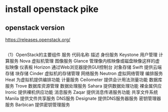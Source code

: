 # install openstack pike 

## openstack version

https://releases.openstack.org/

## 
（1）OpenStack的主要组件
服务	代码名称	描述
身份服务	Keystone	用户管理
计算服务	Nova	虚拟机管理
图像服务	Glance	管理像内核映像或磁盘映像这样的虚拟映像
仪表板	Horizon		通过Web浏览器提供GUI控制台
对象存储	Swift	提供云端存储
块存储	Cinder	虚拟机的存储管理
网络服务	Neutron	虚拟网络管理
编排服务	Heat	为虚拟机提供编排功能
计量服务	Ceilometer	提供会计用法测量功能
数据库服务	Trove	数据库资源管理
数据处理服务	Sahara	提供数据处理功能
裸金属供应	Ironic	提供裸机供应功能
消息服务	Zaqar	提供消息传递服务功能
共享文件系统	Manila	提供文件共享服务
DNS服务	Designate	提供DNS服务器服务
密钥管理器服务	Barbican	提供密钥管理服务

## 
